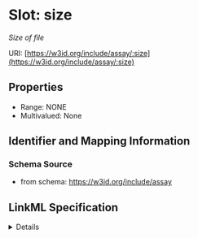 # Slot: size
_Size of file_


URI: [https://w3id.org/include/assay/:size](https://w3id.org/include/assay/:size)



<!-- no inheritance hierarchy -->




## Properties

* Range: NONE
* Multivalued: None







## Identifier and Mapping Information







### Schema Source


* from schema: https://w3id.org/include/assay




## LinkML Specification

<details>
```yaml
name: size
definition_uri: include:size
description: Size of file
from_schema: https://w3id.org/include/assay
rank: 1000
alias: size
domain_of:
- DataFile
- DataFile

```
</details>